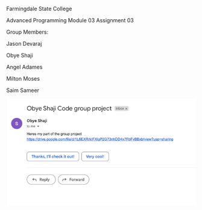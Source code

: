 Farmingdale State College

Advanced Programming
Module 03 Assignment 03 

Group Members: 

Jason Devaraj 

Obye Shaji

Angel Adames

Milton Moses

Saim Sameer

![img.png](img.png)